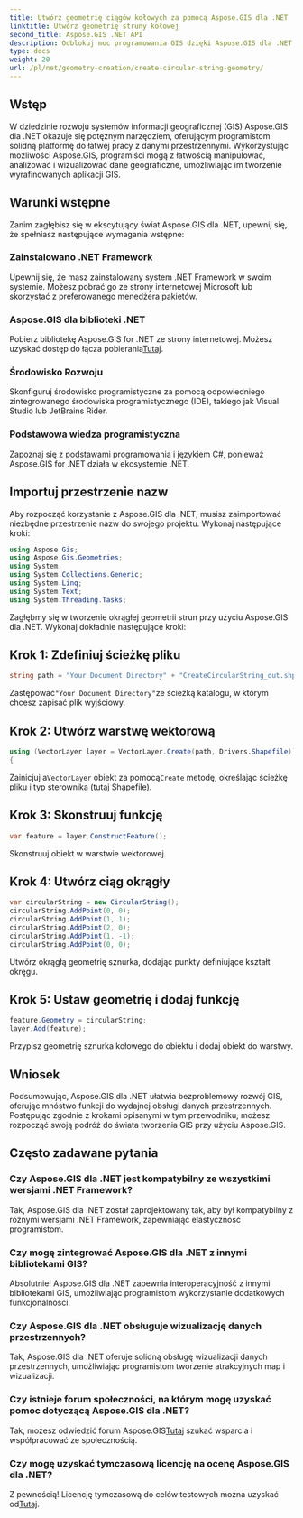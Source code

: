 ```yaml
---
title: Utwórz geometrię ciągów kołowych za pomocą Aspose.GIS dla .NET
linktitle: Utwórz geometrię struny kołowej
second_title: Aspose.GIS .NET API
description: Odblokuj moc programowania GIS dzięki Aspose.GIS dla .NET. Twórz, analizuj i wizualizuj dane przestrzenne bez wysiłku.
type: docs
weight: 20
url: /pl/net/geometry-creation/create-circular-string-geometry/
---
```

## Wstęp
W dziedzinie rozwoju systemów informacji geograficznej (GIS) Aspose.GIS dla .NET okazuje się potężnym narzędziem, oferującym programistom solidną platformę do łatwej pracy z danymi przestrzennymi. Wykorzystując możliwości Aspose.GIS, programiści mogą z łatwością manipulować, analizować i wizualizować dane geograficzne, umożliwiając im tworzenie wyrafinowanych aplikacji GIS.
## Warunki wstępne
Zanim zagłębisz się w ekscytujący świat Aspose.GIS dla .NET, upewnij się, że spełniasz następujące wymagania wstępne:
### Zainstalowano .NET Framework
Upewnij się, że masz zainstalowany system .NET Framework w swoim systemie. Możesz pobrać go ze strony internetowej Microsoft lub skorzystać z preferowanego menedżera pakietów.
### Aspose.GIS dla biblioteki .NET
 Pobierz bibliotekę Aspose.GIS for .NET ze strony internetowej. Możesz uzyskać dostęp do łącza pobierania[Tutaj](https://releases.aspose.com/gis/net/).
### Środowisko Rozwoju
Skonfiguruj środowisko programistyczne za pomocą odpowiedniego zintegrowanego środowiska programistycznego (IDE), takiego jak Visual Studio lub JetBrains Rider.
### Podstawowa wiedza programistyczna
Zapoznaj się z podstawami programowania i językiem C#, ponieważ Aspose.GIS for .NET działa w ekosystemie .NET.

## Importuj przestrzenie nazw
Aby rozpocząć korzystanie z Aspose.GIS dla .NET, musisz zaimportować niezbędne przestrzenie nazw do swojego projektu. Wykonaj następujące kroki:

```csharp
using Aspose.Gis;
using Aspose.Gis.Geometries;
using System;
using System.Collections.Generic;
using System.Linq;
using System.Text;
using System.Threading.Tasks;
```

Zagłębmy się w tworzenie okrągłej geometrii strun przy użyciu Aspose.GIS dla .NET. Wykonaj dokładnie następujące kroki:
## Krok 1: Zdefiniuj ścieżkę pliku
```csharp
string path = "Your Document Directory" + "CreateCircularString_out.shp";
```
 Zastępować`"Your Document Directory"`ze ścieżką katalogu, w którym chcesz zapisać plik wyjściowy.
## Krok 2: Utwórz warstwę wektorową
```csharp
using (VectorLayer layer = VectorLayer.Create(path, Drivers.Shapefile))
{
```
 Zainicjuj a`VectorLayer` obiekt za pomocą`Create` metodę, określając ścieżkę pliku i typ sterownika (tutaj Shapefile).
## Krok 3: Skonstruuj funkcję
```csharp
var feature = layer.ConstructFeature();
```
Skonstruuj obiekt w warstwie wektorowej.
## Krok 4: Utwórz ciąg okrągły
```csharp
var circularString = new CircularString();
circularString.AddPoint(0, 0);
circularString.AddPoint(1, 1);
circularString.AddPoint(2, 0);
circularString.AddPoint(1, -1);
circularString.AddPoint(0, 0);
```
Utwórz okrągłą geometrię sznurka, dodając punkty definiujące kształt okręgu.
## Krok 5: Ustaw geometrię i dodaj funkcję
```csharp
feature.Geometry = circularString;
layer.Add(feature);
```
Przypisz geometrię sznurka kołowego do obiektu i dodaj obiekt do warstwy.

## Wniosek
Podsumowując, Aspose.GIS dla .NET ułatwia bezproblemowy rozwój GIS, oferując mnóstwo funkcji do wydajnej obsługi danych przestrzennych. Postępując zgodnie z krokami opisanymi w tym przewodniku, możesz rozpocząć swoją podróż do świata tworzenia GIS przy użyciu Aspose.GIS.
## Często zadawane pytania
### Czy Aspose.GIS dla .NET jest kompatybilny ze wszystkimi wersjami .NET Framework?
Tak, Aspose.GIS dla .NET został zaprojektowany tak, aby był kompatybilny z różnymi wersjami .NET Framework, zapewniając elastyczność programistom.
### Czy mogę zintegrować Aspose.GIS dla .NET z innymi bibliotekami GIS?
Absolutnie! Aspose.GIS dla .NET zapewnia interoperacyjność z innymi bibliotekami GIS, umożliwiając programistom wykorzystanie dodatkowych funkcjonalności.
### Czy Aspose.GIS dla .NET obsługuje wizualizację danych przestrzennych?
Tak, Aspose.GIS dla .NET oferuje solidną obsługę wizualizacji danych przestrzennych, umożliwiając programistom tworzenie atrakcyjnych map i wizualizacji.
### Czy istnieje forum społeczności, na którym mogę uzyskać pomoc dotyczącą Aspose.GIS dla .NET?
 Tak, możesz odwiedzić forum Aspose.GIS[Tutaj](https://forum.aspose.com/c/gis/33) szukać wsparcia i współpracować ze społecznością.
### Czy mogę uzyskać tymczasową licencję na ocenę Aspose.GIS dla .NET?
 Z pewnością! Licencję tymczasową do celów testowych można uzyskać od[Tutaj](https://purchase.aspose.com/temporary-license/).